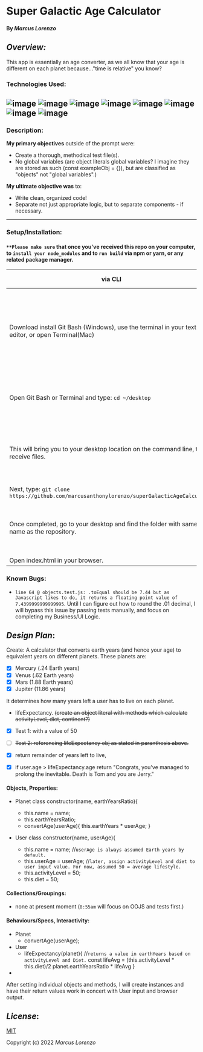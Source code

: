 # Super Galactic Age Calculator
#### By _**Marcus Lorenzo**_



## _Overview:_
This app is essentially an age converter, as we all know that your age is different on each planet because..."time is relative" you know?


### Technologies Used:

![image](https://img.shields.io/badge/JavaScript-323330?style=for-the-badge&logo=javascript&logoColor=F7DF1E)
![image](https://img.shields.io/badge/Jest-C21325?style=for-the-badge&logo=jest&logoColor=white) ![image](https://img.shields.io/badge/json-5E5C5C?style=for-the-badge&logo=json&logoColor=white) 
![image](	https://img.shields.io/badge/jQuery-0769AD?style=for-the-badge&logo=jquery&logoColor=white)  ![image](https://img.shields.io/badge/eslint-3A33D1?style=for-the-badge&logo=eslint&logoColor=white)
![image](https://img.shields.io/badge/HTML5-E34F26?style=for-the-badge&logo=html5&logoColor=white)  ![image](https://img.shields.io/badge/CSS3-1572B6?style=for-the-badge&logo=css3&logoColor=white)
![image](https://img.shields.io/badge/GIT-E44C30?style=for-the-badge&logo=git&logoColor=white)
---

### Description:

**My primary objectives** outside of the prompt were:
- Create a thorough, methodical test file(s).
- No global variables (are object literals global variables? I imagine they are stored as such (const exampleObj = {}), but are classified as "objects" not "global variables".)

**My ultimate objective was** to:
- Write clean, organized code!
- Separate not just appropriate logic, but to separate components - if necessary.

---

### Setup/Installation:
#### `**Please make sure` that once you've received this repo on your computer, to `install your node_modules` and to `run build` via npm or yarn, or any related package manager.


|   via CLI   |  via Download  |
|---|---|
| Download install Git Bash (Windows), use the terminal in your text editor, or open Terminal(Mac) | Simply download the ZIP via the green "Code" button to right of the "Add file" button at the main repo page. 
 Open Git Bash or Terminal and type: `cd ~/desktop` | Go to your zip file and extract to desired location on computer. 
 This will bring you to your desktop location on the command line, to receive files. | Go to specified extraction folder, and open index.html in your broswer. 
 Next, type: `git clone https://github.com/marcusanthonylorenzo/superGalacticAgeCalculator` | 
 Once completed, go to your desktop and find the folder with same name as the repository. | **Note**: downloading not cloning will not allow you to push any changes to the repo. 
 Open index.html in your browser. |


### Known Bugs:
* `line 64 @ objects.test.js: .toEqual should be 7.44 but as Javascript likes to do, it returns a floating point value of 7.4399999999999995`. Until I can figure out how to round the .01 decimal, I will bypass this issue by passing tests manually, and focus on completing my Business/UI Logic.


## _Design Plan_:

Create: A calculator that converts earth years (and hence your age) to equivalent years on different planets.
These planets are:
- [x] Mercury (.24 Earth years)
- [x] Venus (.62 Earth years)
- [x] Mars (1.88 Earth years)
- [x] Jupiter (11.86 years)

It determines how many years left a user has to live on each planet.
-  lifeExpectancy. ~~(create an object literal with methods which calculate activityLevel, diet, continent?)~~
  - [x] Test 1: with a value of 50
  - [ ] ~~Test 2: referencing lifeExpectancy obj as stated in paranthesis above.~~

-[x] return remainder of years left to live,
-[x] if user.age > lifeExpectancy.age return "Congrats, you've managed to prolong the inevitable. Death is Tom and you are Jerry."



#### Objects, Properties:
- Planet class
  constructor(name, earthYearsRatio){
  - this.name = name;
  - this.earthYearsRatio;
  - convertAge(userAge){
    this.earthYears * userAge;
  }

- User class
  constructor(name, userAge){
    - this.name = name;
      //`userAge is always assumed Earth years by default.`
    - this.userAge = userAge;
      //`later, assign activityLevel and diet to user input value. For now, assumed 50 = average lifestyle.`
    - this.activityLevel = 50;
    - this.diet = 50;
    

#### Collections/Groupings:
- none at present moment (`8:55am` will focus on OOJS and tests first.)

#### Behaviours/Specs, Interactivity:
- Planet
  - convertAge(userAge);
- User
  - lifeExpectancy(planet){
    //`returns a value in earthYears based on activityLevel and Diet.`
    const lifeAvg = (this.activityLevel * this.diet)/2
    planet.earthYearsRatio * lifeAvg }
- 

After setting individual objects and methods, I will create instances and have their return values work in concert with User input and browser output.


## _License_:

[MIT]()

Copyright (c) 2022 _Marcus Lorenzo_
